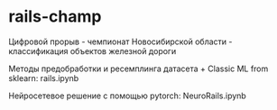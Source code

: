 # rails-champ
Цифровой прорыв - чемпионат Новосибирской области - классификация объектов железной дороги

Методы предобработки и ресемплинга датасета + Classic ML from sklearn: rails.ipynb

Нейросетевое решение с помощью pytorch: NeuroRails.ipynb

